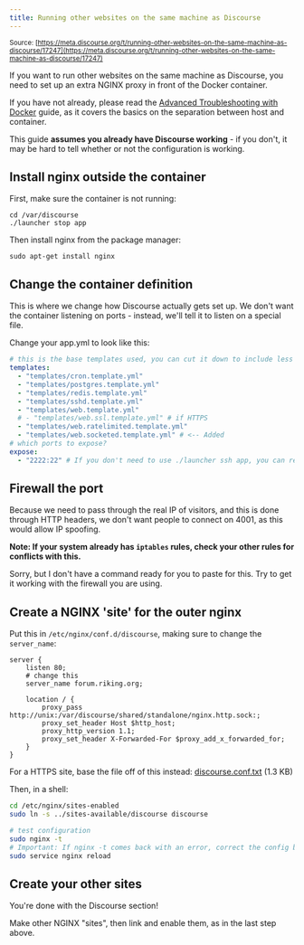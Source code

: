 ```yaml
---
title: Running other websites on the same machine as Discourse
---
```


<small class="documentation-source">Source: [https://meta.discourse.org/t/running-other-websites-on-the-same-machine-as-discourse/17247](https://meta.discourse.org/t/running-other-websites-on-the-same-machine-as-discourse/17247)</small>

If you want to run other websites on the same machine as Discourse, you need to set up an extra NGINX proxy in front of the Docker container.

If you have not already, please read the [Advanced Troubleshooting with Docker](https://meta.discourse.org/t/advanced-troubleshooting-with-docker/15927/) guide, as it covers the basics on the separation between host and container.

This guide **assumes you already have Discourse working** - if you don't, it may be hard to tell whether or not the configuration is working.

## Install nginx outside the container
First, make sure the container is not running:

    cd /var/discourse
    ./launcher stop app

Then install nginx from the package manager:

    sudo apt-get install nginx

## Change the container definition

This is where we change how Discourse actually gets set up. We don't want the container listening on ports - instead, we'll tell it to listen on a special file.

Change your app.yml to look like this:

```yml
# this is the base templates used, you can cut it down to include less functionality per container
templates:
  - "templates/cron.template.yml"
  - "templates/postgres.template.yml"
  - "templates/redis.template.yml"
  - "templates/sshd.template.yml"
  - "templates/web.template.yml"
  # - "templates/web.ssl.template.yml" # if HTTPS
  - "templates/web.ratelimited.template.yml"
  - "templates/web.socketed.template.yml" # <-- Added
# which ports to expose?
expose:
  - "2222:22" # If you don't need to use ./launcher ssh app, you can remove this too

```

## Firewall the port

Because we need to pass through the real IP of visitors, and this is done through HTTP headers, we don't want people to connect on 4001, as this would allow IP spoofing.

**Note: If your system already has `iptables` rules, check your other rules for conflicts with this.**

Sorry, but I don't have a command ready for you to paste for this. Try to get it working with the firewall you are using.
<!--
TODO this doesn't seem to work `    iptables -A INPUT ! -s localhost -p tcp --dport 4001 -j DROP`
-->

## Create a NGINX 'site' for the outer nginx

Put this in `/etc/nginx/conf.d/discourse`, making sure to change the `server_name`:

```
server {
	listen 80;
	# change this
	server_name forum.riking.org;

	location / {
        proxy_pass http://unix:/var/discourse/shared/standalone/nginx.http.sock:;
		proxy_set_header Host $http_host;
		proxy_http_version 1.1;
		proxy_set_header X-Forwarded-For $proxy_add_x_forwarded_for;
	}
}
```

For a HTTPS site, base the file off of this instead: <a class="attachment" href="//discourse-meta.s3-us-west-1.amazonaws.com/original/3X/8/3/836737a0f45d64a24bc6a176431a9698a65c10b2.txt">discourse.conf.txt</a> (1.3 KB) 

Then, in a shell:

```bash
cd /etc/nginx/sites-enabled
sudo ln -s ../sites-available/discourse discourse

# test configuration
sudo nginx -t
# Important: If nginx -t comes back with an error, correct the config before reloading!
sudo service nginx reload
```

## Create your other sites

You're done with the Discourse section!

Make other NGINX "sites", then link and enable them, as in the last step above.
